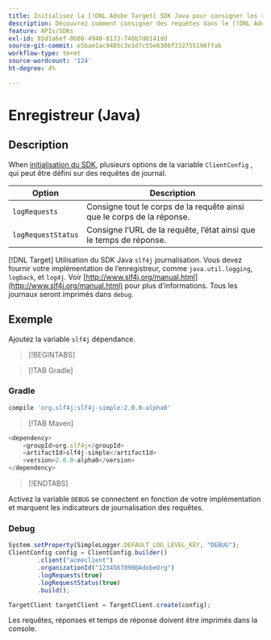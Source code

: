 ```yaml
---
title: Initialisez la [!DNL Adobe Target] SDK Java pour consigner les requêtes
description: Découvrez comment consigner des requêtes dans le [!DNL Adobe Target] SDK Java.
feature: APIs/SDKs
exl-id: 85d1a6ef-0b08-4948-8133-740b7d6141dd
source-git-commit: e5bae1ac9485c3e1d7c55e6386f332755196ffab
workflow-type: tm+mt
source-wordcount: '124'
ht-degree: 4%

---
```


# Enregistreur (Java)

## Description

When [initialisation du SDK](initialize-sdk.md), plusieurs options de la variable `ClientConfig` , qui peut être défini sur des requêtes de journal.

| Option | Description |
| --- | --- |
| `logRequests` | Consigne tout le corps de la requête ainsi que le corps de la réponse. |
| `logRequestStatus` | Consigne l’URL de la requête, l’état ainsi que le temps de réponse. |

[!DNL Target] Utilisation du SDK Java `slf4j` journalisation. Vous devez fournir votre implémentation de l’enregistreur, comme `java.util.logging`, `logback`, et `log4j`. Voir [http://www.slf4j.org/manual.html](http://www.slf4j.org/manual.html) pour plus d’informations. Tous les journaux seront imprimés dans `debug`.

## Exemple

Ajoutez la variable `slf4j` dépendance.

>[!BEGINTABS]

>[!TAB Gradle]

### Gradle

```javascript {line-numbers="true"}
compile 'org.slf4j:slf4j-simple:2.0.0-alpha0'
```

>[!TAB Maven]

```javascript {line-numbers="true"}
<dependency>
    <groupId>org.slf4j</groupId>
    <artifactId>slf4j-simple</artifactId>
    <version>2.0.0-alpha0</version>
</dependency>
```

>[!ENDTABS]

Activez la variable `DEBUG` se connectent en fonction de votre implémentation et marquent les indicateurs de journalisation des requêtes.

### Debug

```javascript {line-numbers="true"}
System.setProperty(SimpleLogger.DEFAULT_LOG_LEVEL_KEY, "DEBUG");
ClientConfig config = ClientConfig.builder()
        .client("acmeclient")
        .organizationId("1234567890@AdobeOrg")
        .logRequests(true)
        .logRequestStatus(true)
        .build();

TargetClient targetClient = TargetClient.create(config);
```

Les requêtes, réponses et temps de réponse doivent être imprimés dans la console.
